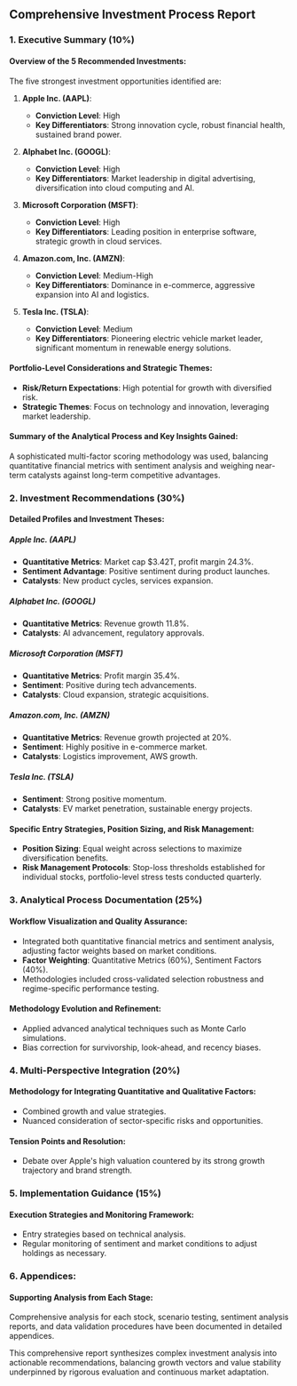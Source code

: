 ## Comprehensive Investment Process Report

### 1. Executive Summary (10%)

#### Overview of the 5 Recommended Investments:
The five strongest investment opportunities identified are:

1. **Apple Inc. (AAPL)**:
   - **Conviction Level**: High
   - **Key Differentiators**: Strong innovation cycle, robust financial health, sustained brand power.

2. **Alphabet Inc. (GOOGL)**:
   - **Conviction Level**: High
   - **Key Differentiators**: Market leadership in digital advertising, diversification into cloud computing and AI.

3. **Microsoft Corporation (MSFT)**:
   - **Conviction Level**: High
   - **Key Differentiators**: Leading position in enterprise software, strategic growth in cloud services.
   
4. **Amazon.com, Inc. (AMZN)**:
   - **Conviction Level**: Medium-High
   - **Key Differentiators**: Dominance in e-commerce, aggressive expansion into AI and logistics.

5. **Tesla Inc. (TSLA)**:
   - **Conviction Level**: Medium
   - **Key Differentiators**: Pioneering electric vehicle market leader, significant momentum in renewable energy solutions.

#### Portfolio-Level Considerations and Strategic Themes:
- **Risk/Return Expectations**: High potential for growth with diversified risk.
- **Strategic Themes**: Focus on technology and innovation, leveraging market leadership.

#### Summary of the Analytical Process and Key Insights Gained:
A sophisticated multi-factor scoring methodology was used, balancing quantitative financial metrics with sentiment analysis and weighing near-term catalysts against long-term competitive advantages.

### 2. Investment Recommendations (30%)

#### Detailed Profiles and Investment Theses:

##### Apple Inc. (AAPL)
- **Quantitative Metrics**: Market cap $3.42T, profit margin 24.3%.
- **Sentiment Advantage**: Positive sentiment during product launches.
- **Catalysts**: New product cycles, services expansion.
  
##### Alphabet Inc. (GOOGL)
- **Quantitative Metrics**: Revenue growth 11.8%.
- **Catalysts**: AI advancement, regulatory approvals.

##### Microsoft Corporation (MSFT)
- **Quantitative Metrics**: Profit margin 35.4%.
- **Sentiment**: Positive during tech advancements.
- **Catalysts**: Cloud expansion, strategic acquisitions.

##### Amazon.com, Inc. (AMZN)
- **Quantitative Metrics**: Revenue growth projected at 20%.
- **Sentiment**: Highly positive in e-commerce market.
- **Catalysts**: Logistics improvement, AWS growth.

##### Tesla Inc. (TSLA)
- **Sentiment**: Strong positive momentum.
- **Catalysts**: EV market penetration, sustainable energy projects.

#### Specific Entry Strategies, Position Sizing, and Risk Management:
- **Position Sizing**: Equal weight across selections to maximize diversification benefits.
- **Risk Management Protocols**: Stop-loss thresholds established for individual stocks, portfolio-level stress tests conducted quarterly.

### 3. Analytical Process Documentation (25%)

#### Workflow Visualization and Quality Assurance:
- Integrated both quantitative financial metrics and sentiment analysis, adjusting factor weights based on market conditions.
- **Factor Weighting**: Quantitative Metrics (60%), Sentiment Factors (40%).
- Methodologies included cross-validated selection robustness and regime-specific performance testing.
  
#### Methodology Evolution and Refinement:
- Applied advanced analytical techniques such as Monte Carlo simulations.
- Bias correction for survivorship, look-ahead, and recency biases.

### 4. Multi-Perspective Integration (20%)

#### Methodology for Integrating Quantitative and Qualitative Factors:
- Combined growth and value strategies.
- Nuanced consideration of sector-specific risks and opportunities.
  
#### Tension Points and Resolution:
- Debate over Apple's high valuation countered by its strong growth trajectory and brand strength.

### 5. Implementation Guidance (15%)

#### Execution Strategies and Monitoring Framework:
- Entry strategies based on technical analysis.
- Regular monitoring of sentiment and market conditions to adjust holdings as necessary.

### 6. Appendices:

#### Supporting Analysis from Each Stage:
Comprehensive analysis for each stock, scenario testing, sentiment analysis reports, and data validation procedures have been documented in detailed appendices.

This comprehensive report synthesizes complex investment analysis into actionable recommendations, balancing growth vectors and value stability underpinned by rigorous evaluation and continuous market adaptation.